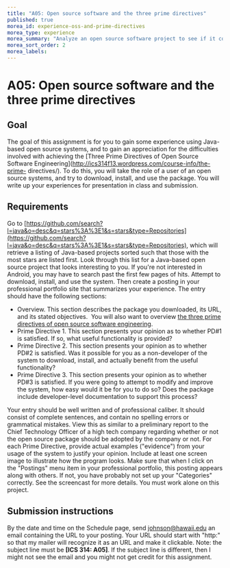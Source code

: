 ```yaml
---
title: "A05: Open source software and the three prime directives"
published: true
morea_id: experience-oss-and-prime-directives
morea_type: experience
morea_summary: "Analyze an open source software project to see if it conforms to the three prime directives"
morea_sort_order: 2
morea_labels:
---
```


# A05: Open source software and the three prime directives

## Goal

The goal of this assignment is for you to gain some experience using Java-
based open source systems, and to gain an appreciation for the difficulties
involved with achieving the [Three Prime Directives of Open Source Software
Engineering](http://ics314f13.wordpress.com/course-info/the-prime-
directives/). To do this, you will take the role of a user of an open source
systems, and try to download, install, and use the package. You will write up
your experiences for presentation in class and submission.

## Requirements

Go to [https://github.com/search?l=java&o=desc&q=stars%3A%3E1&s=stars&type=Repositories](https://github.com/search?l=java&o=desc&q=stars%3A%3E1&s=stars&type=Repositories), which will retrieve a listing of Java-based projects sorted
such that those with the most stars are listed first. Look through this list
for a Java-based open source project that looks interesting to you. If you're
not interested in Android, you may have to search past the first few pages of
hits. Attempt to download, install, and use the system. Then create a posting
in your professional portfolio site that summarizes your experience. The entry
should have the following sections:

  * Overview. This section describes the package you downloaded, its URL, and its stated objectives.  You will also want to overview [the three prime directives of open source software engineering](http://ics314f13.wordpress.com/course-info/the-prime-directives/).
  * Prime Directive 1. This section presents your opinion as to whether PD#1 is satisfied. If so, what useful functionality is provided?
  * Prime Directive 2. This section presents your opinion as to whether PD#2 is satisfied. Was it possible for you as a non-developer of the system to download, install, and actually benefit from the useful functionality?
  * Prime Directive 3. This section presents your opinion as to whether PD#3 is satisfied. If you were going to attempt to modify and improve the system, how easy would it be for you to do so? Does the package include developer-level documentation to support this process?

Your entry should be well written and of professional caliber. It should
consist of complete sentences, and contain no spelling errors or grammatical
mistakes. View this as similar to a preliminary report to the Chief Technology
Officer of a high tech company regarding whether or not the open source
package should be adopted by the company or not. For each Prime Directive,
provide actual examples ("evidence") from your usage of the system to justify
your opinion. Include at least one screen image to illustrate how the program
looks. Make sure that when I click on the "Postings" menu item in your
professional portfolio, this posting appears along with others. If not, you
have probably not set up your "Categories" correctly. See the screencast for
more details. You must work alone on this project.

## Submission instructions

By the date and time on the Schedule page, send johnson@hawaii.edu an email
containing the URL to your posting. Your URL should start with "http:" so that
my mailer will recognize it as an URL and make it clickable. Note: the
subject line must be **[ICS 314: A05]**. If the subject line is different,
then I might not see the email and you might not get credit for this
assignment.

